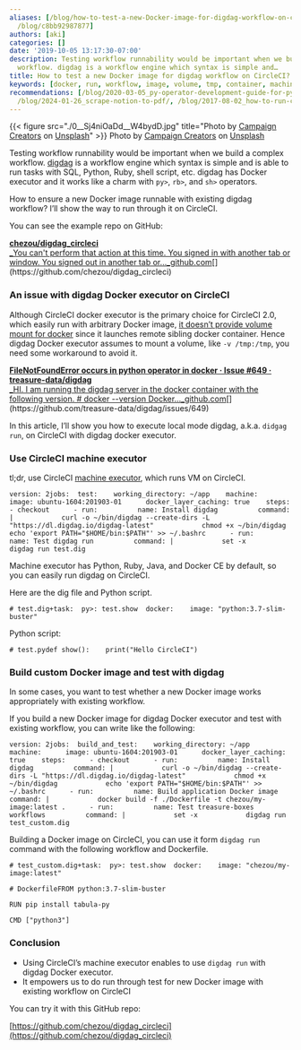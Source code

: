 ```yaml
---
aliases: [/blog/how-to-test-a-new-Docker-image-for-digdag-workflow-on-circleci-c8bb92987877,
  /blog/c8bb92987877]
authors: [aki]
categories: []
date: '2019-10-05 13:17:30-07:00'
description: Testing workflow runnability would be important when we build a complex
  workflow. digdag is a workflow engine which syntax is simple and…
title: How to test a new Docker image for digdag workflow on CircleCI?
keywords: [docker, run, workflow, image, volume, tmp, container, machine, repo, ll]
recommendations: [/blog/2020-03-05_py-operator-development-guide-for-python-users/,
  /blog/2024-01-26_scrape-notion-to-pdf/, /blog/2017-08-02_how-to-run-cloudera-director-on-your-macos-windows-10-710f82aa1d63/]
---
```


{{< figure src="./0__Sj4niOaDd__W4bydD.jpg" title="Photo by [Campaign Creators](https://unsplash.com/@campaign_creators?utm_source=medium&utm_medium=referral) on [Unsplash](https://unsplash.com?utm_source=medium&utm_medium=referral)" >}}
Photo by [Campaign Creators](https://unsplash.com/@campaign_creators?utm_source=medium&utm_medium=referral) on [Unsplash](https://unsplash.com?utm_source=medium&utm_medium=referral)

Testing workflow runnability would be important when we build a complex workflow. [digdag](https://www.digdag.io) is a workflow engine which syntax is simple and is able to run tasks with SQL, Python, Ruby, shell script, etc. digdag has Docker executor and it works like a charm with `py>`, `rb>`, and `sh>` operators.

How to ensure a new Docker image runnable with existing digdag workflow? I’ll show the way to run through it on CircleCI.

You can see the example repo on GitHub:

[**chezou/digdag\_circleci**  
_You can't perform that action at this time. You signed in with another tab or window. You signed out in another tab or…_github.com](https://github.com/chezou/digdag_circleci "https://github.com/chezou/digdag_circleci")[](https://github.com/chezou/digdag_circleci)

### An issue with digdag Docker executor on CircleCI

Although CircleCI docker executor is the primary choice for CircleCI 2.0, which easily run with arbitrary Docker image, [it doesn’t provide volume mount for docker](https://support.circleci.com/hc/en-us/articles/360007324514-How-can-I-mount-volumes-to-docker-containers-) since it launches remote sibling docker container. Hence digdag Docker executor assumes to mount a volume, like `-v /tmp:/tmp`, you need some workaround to avoid it.

[**FileNotFoundError occurs in python operator in docker · Issue #649 · treasure-data/digdag**  
_HI. I am running the digdag server in the docker container with the following version. # docker --version Docker…_github.com](https://github.com/treasure-data/digdag/issues/649 "https://github.com/treasure-data/digdag/issues/649")[](https://github.com/treasure-data/digdag/issues/649)

In this article, I’ll show you how to execute local mode digdag, a.k.a. `didgag run`, on CircleCI with digdag docker executor.

### Use CircleCI machine executor

tl;dr, use CircleCI [machine executor](https://circleci.com/docs/2.0/executor-types/#using-machine), which runs VM on CircleCI.

```
version: 2jobs:  test:    working_directory: ~/app    machine:      image: ubuntu-1604:201903-01      docker_layer_caching: true    steps:      - checkout      - run:          name: Install digdag          command: |            curl -o ~/bin/digdag --create-dirs -L "https://dl.digdag.io/digdag-latest"            chmod +x ~/bin/digdag            echo 'export PATH="$HOME/bin:$PATH"' >> ~/.bashrc      - run:          name: Test digdag run          command: |            set -x            digdag run test.dig
```

Machine executor has Python, Ruby, Java, and Docker CE by default, so you can easily run digdag on CircleCI.

Here are the dig file and Python script.

```
# test.dig+task:  py>: test.show  docker:    image: "python:3.7-slim-buster"
```

Python script:

```
# test.pydef show():    print("Hello CircleCI")
```

### Build custom Docker image and test with digdag

In some cases, you want to test whether a new Docker image works appropriately with existing workflow.

If you build a new Docker image for digdag Docker executor and test with existing workflow, you can write like the following:

```
version: 2jobs:  build_and_test:    working_directory: ~/app    machine:      image: ubuntu-1604:201903-01      docker_layer_caching: true    steps:      - checkout      - run:          name: Install digdag          command: |            curl -o ~/bin/digdag --create-dirs -L "https://dl.digdag.io/digdag-latest"            chmod +x ~/bin/digdag            echo 'export PATH="$HOME/bin:$PATH"' >> ~/.bashrc      - run:          name: Build application Docker image          command: |            docker build -f ./Dockerfile -t chezou/my-image:latest .      - run:          name: Test treasure-boxes workflows          command: |            set -x            digdag run test_custom.dig
```

Building a Docker image on CircleCI, you can use it form `digdag run` command with the following workflow and Dockerfile.

```
# test_custom.dig+task:  py>: test.show  docker:    image: "chezou/my-image:latest"
```

```
# DockerfileFROM python:3.7-slim-buster
```

```
RUN pip install tabula-py
```

```
CMD ["python3"]
```

### Conclusion

*   Using CircleCI’s machine executor enables to use `digdag run` with digdag Docker executor.
*   It empowers us to do run through test for new Docker image with existing workflow on CircleCI

You can try it with this GitHub repo:

[https://github.com/chezou/digdag_circleci](https://github.com/chezou/digdag_circleci)